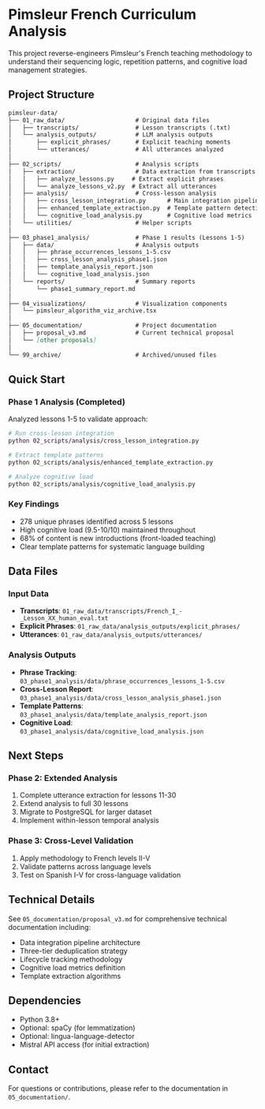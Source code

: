 # Pimsleur French Curriculum Analysis

This project reverse-engineers Pimsleur's French teaching methodology to understand their sequencing logic, repetition patterns, and cognitive load management strategies.

## Project Structure

```markdown
pimsleur-data/
├── 01_raw_data/                    # Original data files
│   ├── transcripts/                # Lesson transcripts (.txt)
│   └── analysis_outputs/           # LLM analysis outputs
│       ├── explicit_phrases/       # Explicit teaching moments
│       └── utterances/             # All utterances analyzed
│
├── 02_scripts/                     # Analysis scripts
│   ├── extraction/                 # Data extraction from transcripts
│   │   ├── analyze_lessons.py     # Extract explicit phrases
│   │   └── analyze_lessons_v2.py  # Extract all utterances
│   ├── analysis/                   # Cross-lesson analysis
│   │   ├── cross_lesson_integration.py      # Main integration pipeline
│   │   ├── enhanced_template_extraction.py  # Template pattern detection
│   │   └── cognitive_load_analysis.py       # Cognitive load metrics
│   └── utilities/                  # Helper scripts
│
├── 03_phase1_analysis/             # Phase 1 results (Lessons 1-5)
│   ├── data/                       # Analysis outputs
│   │   ├── phrase_occurrences_lessons_1-5.csv
│   │   ├── cross_lesson_analysis_phase1.json
│   │   ├── template_analysis_report.json
│   │   └── cognitive_load_analysis.json
│   └── reports/                    # Summary reports
│       └── phase1_summary_report.md
│
├── 04_visualizations/              # Visualization components
│   └── pimsleur_algorithm_viz_archive.tsx
│
├── 05_documentation/               # Project documentation
│   ├── proposal_v3.md              # Current technical proposal
│   └── [other proposals]
│
└── 99_archive/                     # Archived/unused files
```

## Quick Start

### Phase 1 Analysis (Completed)

Analyzed lessons 1-5 to validate approach:

```bash
# Run cross-lesson integration
python 02_scripts/analysis/cross_lesson_integration.py

# Extract template patterns
python 02_scripts/analysis/enhanced_template_extraction.py

# Analyze cognitive load
python 02_scripts/analysis/cognitive_load_analysis.py
```

### Key Findings

- 278 unique phrases identified across 5 lessons
- High cognitive load (9.5-10/10) maintained throughout
- 68% of content is new introductions (front-loaded teaching)
- Clear template patterns for systematic language building

## Data Files

### Input Data

- **Transcripts**: `01_raw_data/transcripts/French_I_-_Lesson_XX_human_eval.txt`
- **Explicit Phrases**: `01_raw_data/analysis_outputs/explicit_phrases/`
- **Utterances**: `01_raw_data/analysis_outputs/utterances/`

### Analysis Outputs

- **Phrase Tracking**: `03_phase1_analysis/data/phrase_occurrences_lessons_1-5.csv`
- **Cross-Lesson Report**: `03_phase1_analysis/data/cross_lesson_analysis_phase1.json`
- **Template Patterns**: `03_phase1_analysis/data/template_analysis_report.json`
- **Cognitive Load**: `03_phase1_analysis/data/cognitive_load_analysis.json`

## Next Steps

### Phase 2: Extended Analysis

1. Complete utterance extraction for lessons 11-30
2. Extend analysis to full 30 lessons
3. Migrate to PostgreSQL for larger dataset
4. Implement within-lesson temporal analysis

### Phase 3: Cross-Level Validation

1. Apply methodology to French levels II-V
2. Validate patterns across language levels
3. Test on Spanish I-V for cross-language validation

## Technical Details

See `05_documentation/proposal_v3.md` for comprehensive technical documentation including:

- Data integration pipeline architecture
- Three-tier deduplication strategy
- Lifecycle tracking methodology
- Cognitive load metrics definition
- Template extraction algorithms

## Dependencies

- Python 3.8+
- Optional: spaCy (for lemmatization)
- Optional: lingua-language-detector
- Mistral API access (for initial extraction)

## Contact

For questions or contributions, please refer to the documentation in `05_documentation/`.
